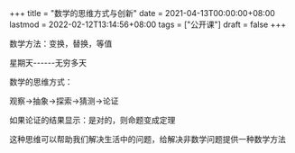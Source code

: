 +++
title = "数学的思维方式与创新"
date = 2021-04-13T00:00:00+08:00
lastmod = 2022-02-12T13:14:56+08:00
tags = ["公开课"]
draft = false
+++

数学方法：变换，替换，等值

星期天------无穷多天

数学的思维方式：

观察→抽象→探索→猜测→论证

如果论证的结果显示：是对的，则命题变成定理

这种思维可以帮助我们解决生活中的问题，给解决非数学问题提供一种数学方法